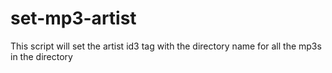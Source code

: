 set-mp3-artist
==============

This script will set the artist id3 tag with the directory name for all the mp3s in the directory 